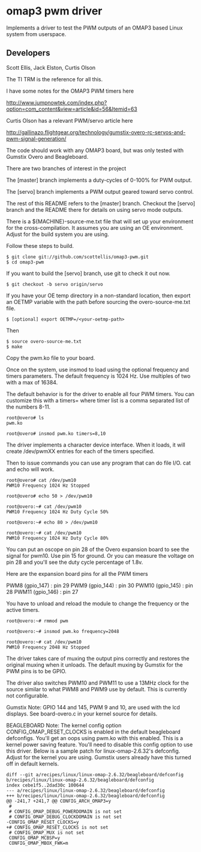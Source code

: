   omap3 pwm driver
=======

Implements a driver to test the PWM outputs of an OMAP3 based Linux system from userspace.

Developers
-------
Scott Ellis, Jack Elston, Curtis Olson

The TI TRM is the reference for all this. 

I have some notes for the OMAP3 PWM timers here

http://www.jumpnowtek.com/index.php?option=com_content&view=article&id=56&Itemid=63

Curtis Olson has a relevant PWM/servo article here

http://gallinazo.flightgear.org/technology/gumstix-overo-rc-servos-and-pwm-signal-generation/


The code should work with any OMAP3 board, but was only tested with Gumstix Overo 
and Beagleboard.

There are two branches of interest in the project 

The [master] branch implements a duty-cycles of 0-100% for PWM output.

The [servo] branch implements a PWM output geared toward servo control.


The rest of this README refers to the [master] branch. Checkout the [servo]
branch and the README there for details on using servo mode outputs.

There is a ${MACHINE}-source-me.txt file that will set up your environment for
the cross-compilation. It assumes you are using an OE environment. 
Adjust for the build system you are using.


Follow these steps to build.

	$ git clone git://github.com/scottellis/omap3-pwm.git
	$ cd omap3-pwm

If you want to build the [servo] branch, use git to check it out now.

	$ git checkout -b servo origin/servo

If you have your OE temp directory in a non-standard location, then export an
OETMP variable with the path before sourcing the overo-source-me.txt file. 

	$ [optional] export OETMP=/<your-oetmp-path>

Then

	$ source overo-source-me.txt
	$ make 


Copy the pwm.ko file to your board.


Once on the system, use insmod to load using the optional frequency and timers
parameters. The default frequency is 1024 Hz. Use multiples of two with a max 
of 16384.

The default behavior is for the driver to enable all four PWM timers. You
can customize this with a timers=<timer list> where timer list is a comma
separated list of the numbers 8-11.

	root@overo# ls
	pwm.ko

	root@overo# insmod pwm.ko timers=8,10

The driver implements a character device interface. When it loads, it will 
create /dev/pwmXX entries for each of the timers specified.
 
Then to issue commands you can use any program that can do file I/O. 
cat and echo will work. 

	root@overo# cat /dev/pwm10
	PWM10 Frequency 1024 Hz Stopped

	root@overo# echo 50 > /dev/pwm10

	root@overo:~# cat /dev/pwm10
	PWM10 Frequency 1024 Hz Duty Cycle 50%

	root@overo:~# echo 80 > /dev/pwm10

	root@overo:~# cat /dev/pwm10
	PWM10 Frequency 1024 Hz Duty Cycle 80%

You can put an oscope on pin 28 of the Overo expansion board to see the signal for pwm10.
Use pin 15 for ground. Or you can measure the voltage on pin 28 and you'll see the duty 
cycle percentage of 1.8v.

Here are the expansion board pins for all the PWM timers

PWM8  (gpio_147) : pin 29
PWM9  (gpio_144) : pin 30
PWM10 (gpio_145) : pin 28
PWM11 (gpio_146) : pin 27

You have to unload and reload the module to change the frequency or the active
timers.

	root@overo:~# rmmod pwm  

	root@overo:~# insmod pwm.ko frequency=2048

	root@overo:~# cat /dev/pwm10
	PWM10 Frequency 2048 Hz Stopped

The driver takes care of muxing the output pins correctly and restores the 
original muxing when it unloads. The default muxing by Gumstix for the PWM 
pins is to be GPIO. 

The driver also switches PWM10 and PWM11 to use a 13MHz clock for the source
similar to what PWM8 and PWM9 use by default. This is currently not 
configurable.

Gumstix Note: GPIO 144 and 145, PWM 9 and 10, are used with the lcd displays.
See board-overo.c in your kernel source for details.


BEAGLEBOARD Note: The kernel config option CONFIG_OMAP_RESET_CLOCKS is enabled
in the default beagleboard defconfigs. You'll get an oops using pwm.ko with
this enabled. This is a kernel power saving feature. You'll need to disable this 
config option to use this driver. Below is a sample patch for linux-omap-2.6.32's
defconfig. Adjust for the kernel you are using. Gumstix users already have this
turned off in default kernels.

	diff --git a/recipes/linux/linux-omap-2.6.32/beagleboard/defconfig b/recipes/linux/linux-omap-2.6.32/beagleboard/defconfig
	index cebe1f5..2dad30c 100644
	--- a/recipes/linux/linux-omap-2.6.32/beagleboard/defconfig
	+++ b/recipes/linux/linux-omap-2.6.32/beagleboard/defconfig
	@@ -241,7 +241,7 @@ CONFIG_ARCH_OMAP3=y
	 #
	 # CONFIG_OMAP_DEBUG_POWERDOMAIN is not set
	 # CONFIG_OMAP_DEBUG_CLOCKDOMAIN is not set
	-CONFIG_OMAP_RESET_CLOCKS=y
	+# CONFIG_OMAP_RESET_CLOCKS is not set
	 # CONFIG_OMAP_MUX is not set
	 CONFIG_OMAP_MCBSP=y
	 CONFIG_OMAP_MBOX_FWK=m


